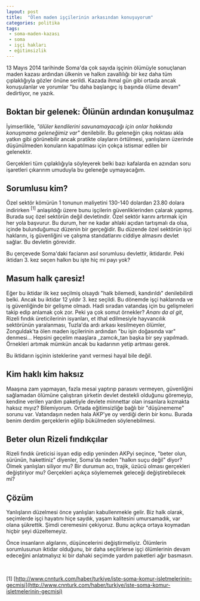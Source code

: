 ```yaml
---
layout: post
title:  "Ölen maden işçilerinin arkasından konuşuyorum"
categories: politika
tags:
 - soma-maden-kazası
 - soma
 - işçi hakları
 - eğitimsizlik
---
```


13 Mayıs 2014 tarihinde Soma'da çok sayıda işçinin ölümüyle sonuçlanan maden kazası ardından ülkenin ve halkın zavallılığı bir kez daha tüm çıplaklığıyla gözler önüne serildi. Kazada ihmal gün gibi ortada ancak konuşulanlar ve yorumlar "bu daha başlangıç iş başında ölüme devam" dedirtiyor, ne yazık.

Boktan bir gelenek: Ölünün ardından konuşulmaz
----------------------------------------------

İyimserlikle, _"ölüler kendilerini savunamayacağı için onlar hakkında konuşmama geleneğimiz var"_ denilebilir. Bu geleneğin çıkış noktası akla yatkın gibi görünebilir ancak pratikte olayların örtülmesi, yanlışların üzerinde düşünülmeden konuların kapatılması için çokça istismar edilen bir gelenektir.

Gerçekleri tüm çıplaklığıyla söyleyerek belki bazı kafalarda en azından soru işaretleri çıkarırım umuduyla bu geleneğe uymayacağım.

Sorumlusu kim?
--------------

Özel sektör kömürün 1 tonunun maliyetini 130-140 dolardan 23.80 dolara indirirken <sup>[1]</sup> anlaşıldığı üzere bunu işçilerin güvenliklerinden çalarak yapmış. Burada suç özel sektörün değil devletindir. Özel sektör karını artırmak için her yola başvurur. Bu durum, her ne kadar ahlaki açıdan tartışmalı da olsa, içinde bulunduğumuz düzenin bir gerçeğidir. Bu düzende özel sektörün işçi haklarını, iş güvenliğini ve çalışma standatlarını ciddiye almasını devlet sağlar. Bu devletin görevidir.

Bu çerçevede Soma'daki facianın asıl sorumlusu devlettir, iktidardır. Peki iktidarı 3. kez seçen halkın bu işte hiç mi payı yok?

Masum halk çaresiz!
-------------------

Eğer bu iktidar ilk kez seçilmiş olsaydı "halk bilemedi, kandırıldı" denilebilirdi belki. Ancak bu iktidar 12 yıldır 3. kez seçildi. Bu dönemde işçi haklarında ve iş güvenliğinde bir gelişme olmadı. Hadi sıradan vatandaş için bu gelişmeleri takip edip anlamak çok zor. Peki ya çok somut örnekler? _Ananı da al git_, Rizeli fındık üreticilerinin isyanları, et ithal edilmesiyle hayvancılık sektörünün yaralanması, Tuzla'da ardı arkası kesilmeyen ölümler, Zonguldak'ta ölen maden işçilerinin ardından "bu işin doğasında var" denmesi... Hepsini geçelim maaşlara _zamcık_tan başka bir şey yapılmadı. Örnekleri artımak mümkün ancak bu kadarının yetip artması gerek.

Bu iktidarın işçinin isteklerine yanıt vermesi hayal bile değil.

Kim haklı kim haksız
--------------------

Maaşına zam yapmayan, fazla mesai yaptırıp parasını vermeyen, güvenliğini sağlamadan ölümüne çalıştıran şirketin devlet destekli olduğunu göremeyip, kendine verilen yardım paketiyle devlete minnettar olan insanlara kızmakta haksız mıyız? Bilemiyorum. Ortada eğitimsizliğe bağlı bir "düşünememe" sorunu var. Vatandaşın neden hala AKP'ye oy verdiği derin bir konu. Burada benim derdim gerçeklerin eğilip bükülmeden söylenebilmesi.

Beter olun Rizeli fındıkçılar
-----------------------------

Rizeli fındık üreticisi isyan edip edip yeninden AKPyi seçince, "beter olun, sürünün, hakettiniz" diyenler, Soma'da neden "halkın suçu değil" diyor? Ölmek yanlışları siliyor mu? Bir durumun acı, trajik, üzücü olması gerçekleri değiştiriyor mu? Gerçekleri açıkça söylememek geleceği değiştirebilecek mi?

Çözüm
-----

Yanlışların düzelmesi önce yanlışları kabullenmekle gelir. Biz halk olarak, seçimlerde işçi hayatını hiçe saydık, yaşam kalitesini umursamadık, var olana şükrettik. Şimdi ceremesini çekiyoruz. Bunu açıkça ortaya koymadan hiçbir şeyi düzeltemeyiz.

Önce insanların algılarını, düşüncelerini değiştirmeliyiz. Ölümlerin sorumlusunun iktidar olduğunu, bir daha seçilirlerse işçi ölümlerinin devam edeceğini anlatmalıyız ki bir dahaki seçimde yardım paketleri ağır basmasın.

<br>

\[1\] [http://www.cnnturk.com/haber/turkiye/iste-soma-komur-isletmelerinin-gecmisi](http://www.cnnturk.com/haber/turkiye/iste-soma-komur-isletmelerinin-gecmisi)